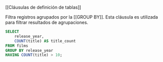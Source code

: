 [[Cláusulas de definición de tablas]]

Filtra registros agrupados por la [[GROUP BY]]. Esta cláusula es utilizada para filtrar resultados de agrupaciones.

```sql
SELECT 
	release_year,
	COUNT(title) AS title_count
FROM films
GROUP BY release_year
HAVING COUNT(title) > 10;
```
